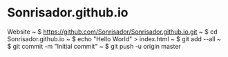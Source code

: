 # Sonrisador.github.io
Website
~ $ https://github.com/Sonrisador/Sonrisador.github.io.git
~ $ cd Sonrisador.github.io
~ $ echo "Hello World" > index.html
~ $ git add --all
~ $ git commit -m "Initial commit"
~ $ git push -u origin master
